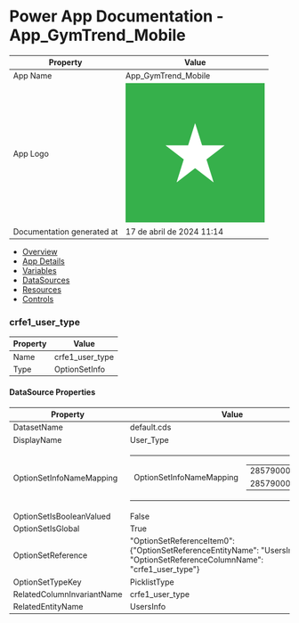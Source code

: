 ﻿# Power App Documentation \- App\_GymTrend\_Mobile

| Property                   | Value                                   |
| -------------------------- | --------------------------------------- |
| App Name                   | App\_GymTrend\_Mobile                   |
| App Logo                   | ![App Logo](resources/applogoSmall.png) |
| Documentation generated at | 17 de abril de 2024 11:14               |

- [Overview](index-App_GymTrend_Mobile.md)
- [App Details](appdetails-App_GymTrend_Mobile.md)
- [Variables](variables-App_GymTrend_Mobile.md)
- [DataSources](datasources-App_GymTrend_Mobile.md)
- [Resources](resources-App_GymTrend_Mobile.md)
- [Controls](controls-App_GymTrend_Mobile.md)

### crfe1\_user\_type

| Property | Value             |
| -------- | ----------------- |
| Name     | crfe1\_user\_type |
| Type     | OptionSetInfo     |

#### DataSource Properties

| Property                   | Value                                                                                                                                                              |
| -------------------------- | ------------------------------------------------------------------------------------------------------------------------------------------------------------------ |
| DatasetName                | default.cds                                                                                                                                                        |
| DisplayName                | User\_Type                                                                                                                                                         |
| OptionSetInfoNameMapping   | <table><tr><td>OptionSetInfoNameMapping</td><td><table><tr><td>285790000</td><td>Admin</td></tr><tr><td>285790001</td><td>User</td></tr></table></td></tr></table> |
| OptionSetIsBooleanValued   | False                                                                                                                                                              |
| OptionSetIsGlobal          | True                                                                                                                                                               |
| OptionSetReference         | "OptionSetReferenceItem0": {"OptionSetReferenceEntityName": "UsersInfo", "OptionSetReferenceColumnName": "crfe1\_user\_type"}                                      |
| OptionSetTypeKey           | PicklistType                                                                                                                                                       |
| RelatedColumnInvariantName | crfe1\_user\_type                                                                                                                                                  |
| RelatedEntityName          | UsersInfo                                                                                                                                                          |
